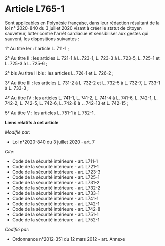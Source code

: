 # Article L765-1

Sont applicables en Polynésie française, dans leur rédaction résultant de la loi n° 2020-840 du 3 juillet 2020 visant à créer
le statut de citoyen sauveteur, lutter contre l'arrêt cardiaque et sensibiliser aux gestes qui sauvent, les dispositions
suivantes :

1° Au titre Ier : l'article L. 711-1 ;

2° Au titre II : les articles L. 721-1 à L. 723-1, L. 723-3 à L. 723-5, L. 725-1 et L. 725-3 à L. 725-6 ;

2° bis Au titre II bis : les articles L. 726-1 et L. 726-2 ;

3° Au titre III : les articles L. 731-2 à L. 732-2 et L. 732-5 à L. 732-7, L. 733-1 à L. 733-3 ;

4° Au titre IV : les articles L. 741-1, L. 741-2, L. 741-4 à L. 741-6, L. 742-1, L. 742-2, L. 742-5, L. 742-6, L. 742-8 à L.
742-13 et L. 742-15 ;

5° Au titre V : les articles L. 751-1 à L. 752-1.

**Liens relatifs à cet article**

_Modifié par_:

  - Loi n°2020-840 du 3 juillet 2020 - art. 7

_Cite_:

  - Code de la sécurité intérieure - art. L711-1
  - Code de la sécurité intérieure - art. L721-1
  - Code de la sécurité intérieure - art. L723-3
  - Code de la sécurité intérieure - art. L725-1
  - Code de la sécurité intérieure - art. L731-2
  - Code de la sécurité intérieure - art. L732-2
  - Code de la sécurité intérieure - art. L733-1
  - Code de la sécurité intérieure - art. L741-1
  - Code de la sécurité intérieure - art. L742-1
  - Code de la sécurité intérieure - art. L742-8
  - Code de la sécurité intérieure - art. L751-1
  - Code de la sécurité intérieure - art. L752-1

_Codifié par_:

  - Ordonnance n°2012-351 du 12 mars 2012 - art. Annexe
